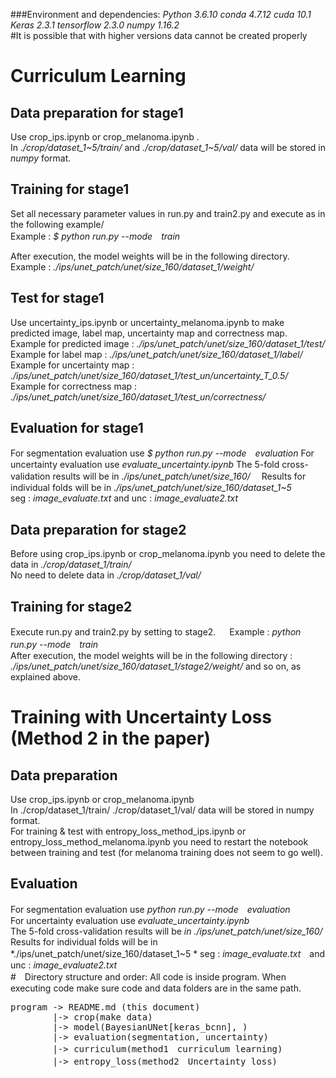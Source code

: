 ###Environment and dependencies: *Python 3.6.10 conda 4.7.12 cuda 10.1 Keras 2.3.1 tensorflow 2.3.0 numpy 1.16.2*  
#It is possible that with higher versions data cannot be created properly
# Curriculum Learning
## Data preparation for stage1
Use crop_ips.ipynb or crop_melanoma.ipynb .  
In *./crop/dataset_1~5/train/*  and *./crop/dataset_1~5/val/* data will be stored in *numpy* format.  

## Training for stage1
Set all necessary parameter values in run.py and train2.py and execute as in the following example/   
Example : *$ python run.py --mode　train*  

After execution, the model weights will be in the following directory.
Example : *./ips/unet_patch/unet/size_160/dataset_1/weight/*  

## Test for stage1
Use uncertainty_ips.ipynb or uncertainty_melanoma.ipynb to make predicted image, label map, uncertainty map and correctness map.  
Example for predicted image : *./ips/unet_patch/unet/size_160/dataset_1/test/*   
Example for label map : *./ips/unet_patch/unet/size_160/dataset_1/label/*  
Example for uncertainty map : *./ips/unet_patch/unet/size_160/dataset_1/test_un/uncertainty_T_0.5/*  
Example for correctness map : *./ips/unet_patch/unet/size_160/dataset_1/test_un/correctness/*  

## Evaluation for stage1
For segmentation evaluation use *$ python run.py --mode　evaluation* 
For uncertainty evaluation use *evaluate_uncertainty.ipynb*
The 5-fold cross-validation results will be in *./ips/unet_patch/unet/size_160/*　
Results for individual folds will be in *./ips/unet_patch/unet/size_160/dataset_1~5*   
seg : *image_evaluate.txt* and unc : *image_evaluate2.txt*

## Data preparation for stage2
Before using crop_ips.ipynb or crop_melanoma.ipynb you need to delete the data in *./crop/dataset_1/train/*  
No need to delete data in *./crop/dataset_1/val/*

## Training for stage2
Execute run.py and train2.py by setting to stage2.  　 
Example : *python run.py --mode　train*  
After execution, the model weights will be in the following directory : *./ips/unet_patch/unet/size_160/dataset_1/stage2/weight/*
and so on, as explained above.

# Training with Uncertainty Loss (Method 2 in the paper)
## Data preparation
Use crop_ips.ipynb or crop_melanoma.ipynb  
In ./crop/dataset_1/train/ ./crop/dataset_1/val/ data will be stored in numpy format.  
For training & test with entropy_loss_method_ips.ipynb or entropy_loss_method_melanoma.ipynb you need to restart the notebook between training and test (for melanoma training does not seem to go well). 

## Evaluation
For segmentation evaluation use *python run.py --mode　evaluation*  
For uncertainty evaluation use *evaluate_uncertainty.ipynb*  
The 5-fold cross-validation results will be *in ./ips/unet_patch/unet/size_160/*  
Results for individual folds will be in *./ips/unet_patch/unet/size_160/dataset_1~5 * 
seg : *image_evaluate.txt*　and　unc : *image_evaluate2.txt*  
#　Directory structure and order: All code is inside program. When executing code make sure code and data folders are in the same path.  
<pre>
program -> README.md (this document)  
        |-> crop(make data)  
        |-> model(BayesianUNet[keras_bcnn], <other model>)  
        |-> evaluation(segmentation, uncertainty)  
        |-> curriculum(method1　curriculum learning)  
        |-> entropy_loss(method2　Uncertainty loss)
</pre>

